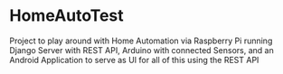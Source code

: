 HomeAutoTest
============

Project to play around with Home Automation via Raspberry Pi running Django Server with REST API, Arduino with connected Sensors, and an Android Application to serve as UI for all of this using the REST API
